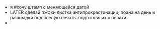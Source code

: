 - я #хочу штамп с меняющейся датой
- LATER сделай пжфки листка антипрокрастинации, поана на день и раскладки под слепую печать. подготовь их к печати
-
